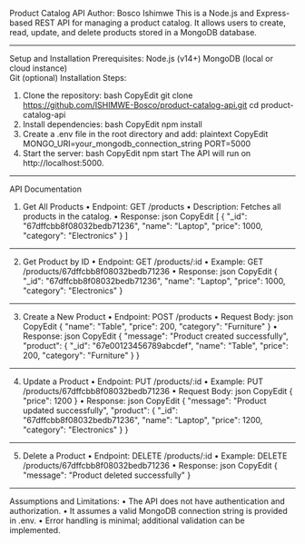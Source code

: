 Product Catalog API
Author: Bosco Ishimwe
This is a Node.js and Express-based REST API for managing a product catalog. It allows users to create, read, update, and delete products stored in a MongoDB database.
________________________________________
Setup and Installation
Prerequisites:
Node.js (v14+)
MongoDB (local or cloud instance)	
Git (optional)
Installation Steps:
1.	Clone the repository:
bash
CopyEdit
git clone https://github.com/ISHIMWE-Bosco/product-catalog-api.git
cd product-catalog-api
2.	Install dependencies:
bash
CopyEdit
npm install
3.	Create a .env file in the root directory and add:
plaintext
CopyEdit
MONGO_URI=your_mongodb_connection_string
PORT=5000
4.	Start the server:
bash
CopyEdit
npm start
The API will run on http://localhost:5000.
________________________________________
API Documentation
1. Get All Products
•	Endpoint: GET /products
•	Description: Fetches all products in the catalog.
•	Response:
json
CopyEdit
[
  {
    "_id": "67dffcbb8f08032bedb71236",
    "name": "Laptop",
    "price": 1000,
    "category": "Electronics"
  }
]
________________________________________
2. Get Product by ID
•	Endpoint: GET /products/:id
•	Example: GET /products/67dffcbb8f08032bedb71236
•	Response:
json
CopyEdit
{
  "_id": "67dffcbb8f08032bedb71236",
  "name": "Laptop",
  "price": 1000,
  "category": "Electronics"
}
________________________________________
3. Create a New Product
•	Endpoint: POST /products
•	Request Body:
json
CopyEdit
{
  "name": "Table",
  "price": 200,
  "category": "Furniture"
}
•	Response:
json
CopyEdit
{
  "message": "Product created successfully",
  "product": {
    "_id": "67e00123456789abcdef",
    "name": "Table",
    "price": 200,
    "category": "Furniture"
  }
}
________________________________________
4. Update a Product
•	Endpoint: PUT /products/:id
•	Example: PUT /products/67dffcbb8f08032bedb71236
•	Request Body:
json
CopyEdit
{
  "price": 1200
}
•	Response:
json
CopyEdit
{
  "message": "Product updated successfully",
  "product": {
    "_id": "67dffcbb8f08032bedb71236",
    "name": "Laptop",
    "price": 1200,
    "category": "Electronics"
  }
}
________________________________________
5. Delete a Product
  •	Endpoint: DELETE /products/:id
  •	Example: DELETE /products/67dffcbb8f08032bedb71236
  •	Response:
json
CopyEdit
{
  "message": "Product deleted successfully"
}
________________________________________
Assumptions and Limitations:
•	The API does not have authentication and authorization.
•	It assumes a valid MongoDB connection string is provided in .env.
•	Error handling is minimal; additional validation can be implemented.

